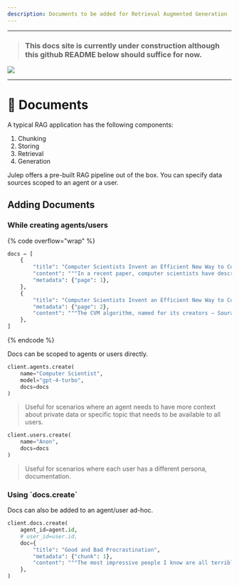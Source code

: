 ```yaml
---
description: Documents to be added for Retrieval Augmented Generation
---
```


*****
> ### This docs site is currently under construction although this github README below should suffice for now.

![](https://i.giphy.com/vR1dPIYzQmkRzLZk2w.webp)
*****


# 📖 Documents

A typical RAG application has the following components:

1. Chunking
2. Storing
3. Retrieval
4. Generation

Julep offers a pre-built RAG pipeline out of the box. You can specify data sources scoped to an agent or a user.

## Adding Documents

### While creating agents/users

{% code overflow="wrap" %}
```python
docs = [
    {
        "title": "Computer Scientists Invent an Efficient New Way to Count",
        "content": """In a recent paper, computer scientists have described a new way to approximate the number of distinct entries in a long list...""",
        "metadata": {"page": 1},
    },
    {
        "title": "Computer Scientists Invent an Efficient New Way to Count",
        "metadata": {"page": 2},
        "content": """The CVM algorithm, named for its creators — Sourav Chakraborty of the Indian Statistical Institute, Vinodchandran Variyam of the University of Nebraska, Lincoln, and Kuldeep Meel of the University of Toronto ...""",
    },
]
```
{% endcode %}

Docs can be scoped to agents or users directly.

```python
client.agents.create(
    name="Computer Scientist",
    model="gpt-4-turbo",
    docs=docs
)
```

> Useful for scenarios where an agent needs to have more context about private data or specific topic that needs to be available to all users.

```python
client.users.create(
    name="Anon",
    docs=docs
)
```

> Useful for scenarios where each user has a different persona, documentation.

### Using \`docs.create\`

Docs can also be added to an agent/user ad-hoc.

```python
client.docs.create(
    agent_id=agent.id,
    # user_id=user.id,
    doc={
        "title": "Good and Bad Procrastination",
        "metadata": {"chunk": 1},
        "content": """The most impressive people I know are all terrible procrastinators. So could it be that procrastination isn't always bad? Most people who write about procrastination write about how to cure it. But this is, strictly speaking, impossible. There are an infinite number of things you could be doing. No matter what you work on, you're not working on everything else. So the question is not how to avoid procrastination, but how to procrastinate well.""",
    },
)
```

